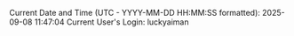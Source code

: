 Current Date and Time (UTC - YYYY-MM-DD HH:MM:SS formatted): 2025-09-08 11:47:04
Current User's Login: luckyaiman
